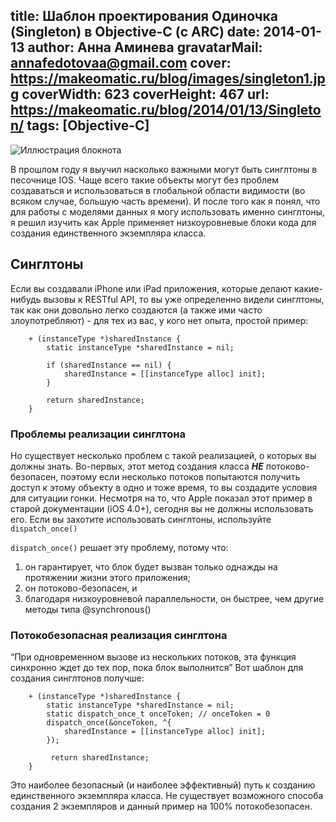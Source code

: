 title: Шаблон проектирования Одиночка (Singleton) в Objective-C  (с ARC)
date: 2014-01-13
author: Анна Аминева
gravatarMail: annafedotovaa@gmail.com
cover: https://makeomatic.ru/blog/images/singleton1.jpg
coverWidth: 623
coverHeight: 467
url: https://makeomatic.ru/blog/2014/01/13/Singleton/
tags: [Objective-C]
---

![Иллюстрация блокнота](/blog/images/singleton1.jpg)

В прошлом году я выучил насколько важными могут быть синглтоны в песочнице IOS. Чаще всего такие объекты могут без проблем создаваться и использоваться в глобальной области видимости (во всяком случае, большую часть времени). И после того как я понял, что для работы с моделями данных я могу использовать именно синглтоны, я решил изучить как Apple применяет низкоуровневые блоки кода для создания единственного экземпляра класса.

<!-- more -->

## Синглтоны

Если вы создавали iPhone или iPad приложения, которые делают какие-нибудь вызовы к RESTful API, то вы уже определенно видели синглтоны, так как они довольно легко создаются (а также ими часто злоупотребляют) - для тех из вас, у кого нет опыта, простой пример:
```objc
    + (instanceType *)sharedInstance {
        static instanceType *sharedInstance = nil;

        if (sharedInstance == nil) {
            sharedInstance = [[instanceType alloc] init];
        }

        return sharedInstance;
    }
```

### Проблемы реализации синглтона

Но существует несколько проблем с такой реализацией, о которых вы должны знать.
Во-первых, этот метод создания класса ***НЕ*** потоково-безопасен, поэтому если несколько потоков попытаются получить доступ к этому объекту в одно и тоже время, то вы создадите условия для ситуации гонки.
Несмотря на то, что Apple показал этот пример в старой документации (iOS 4.0+), сегодня вы не должны использовать его.
Если вы захотите использовать синглтоны, используйте `dispatch_once()`

`dispatch_once()` решает эту проблему, потому что:

1. он гарантирует, что блок будет вызван только однажды на протяжении жизни этого приложения;
2. он потоково-безопасен, и
3. благодаря низкоуровневой параллельности, он быстрее, чем другие методы типа @synchronous()

### Потокобезопасная реализация синглтона

 “При одновременном вызове из нескольких потоков, эта функция синхронно ждет до тех пор, пока блок выполнится”
Вот шаблон для создания синглтонов получше:

```objc
    + (instanceType *)sharedInstance {
        static instanceType *sharedInstance = nil;
        static dispatch_once_t onceToken; // onceToken = 0
        dispatch_once(&onceToken, ^{
            sharedInstance = [[instanceType alloc] init];
        });

         return sharedInstance;
    }
```
Это наиболее безопасный (и наиболее эффективный) путь к созданию единственного экземпляра класса. Не существует возможного способа создания 2 экземпляров и данный пример на 100% потокобезопасен.  


